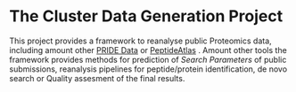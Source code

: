 # The Cluster Data Generation Project


This project provides a framework to reanalyse public Proteomics data,
including amount other [PRIDE Data](www.ebi.ac.uk/pride) or [PeptideAtlas](www.peptideatlas.org) . Amount other tools
the framework provides methods for prediction of _Search Parameters_ of public submissions, reanalysis pipelines for
peptide/protein identification, de novo search or Quality assesment of the final results.

